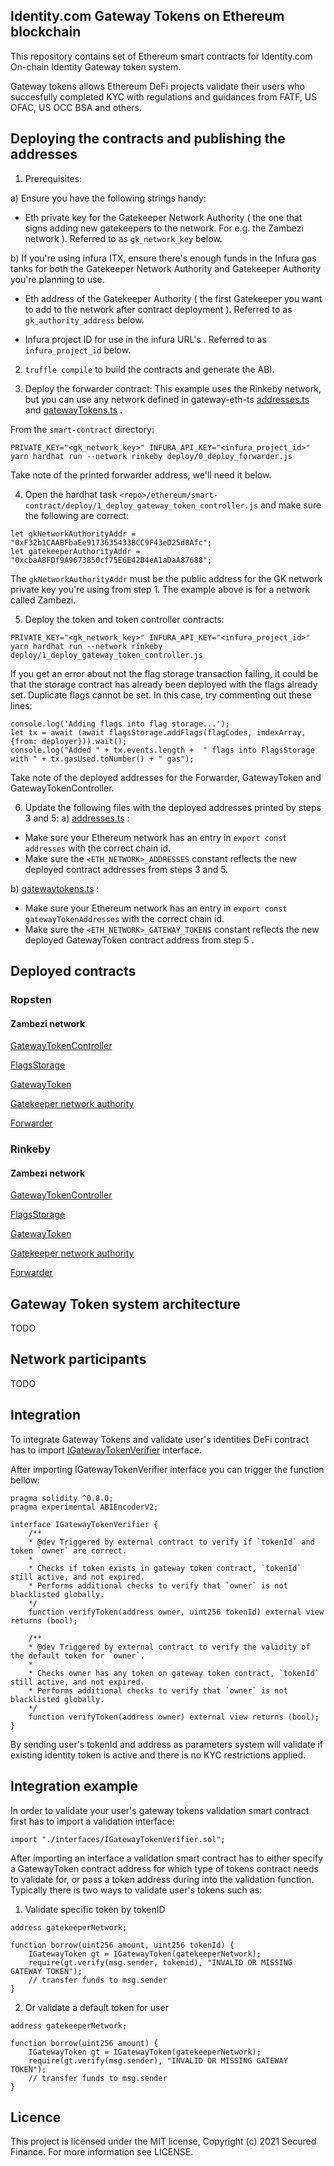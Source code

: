 ## Identity.com Gateway Tokens on Ethereum blockchain

This repository contains set of Ethereum smart contracts for Identity.com On-chain Identity Gateway token system. 

Gateway tokens allows Ethereum DeFi projects validate their users who succesfully completed KYC with regulations and guidances from FATF, US OFAC, US OCC BSA and others.


## Deploying the contracts and publishing the addresses

1. Prerequisites:

a) Ensure you have the following strings handy:
- Eth private key for the Gatekeeper Network Authority ( the one that signs adding new gatekeepers to the network. For e.g. the Zambezi network ).
Referred to as `gk_network_key` below.

b) If you're using infura ITX, ensure there's enough funds in the Infura gas tanks for both the Gatekeeper Network Authority and Gatekeeper Authority you're planning to use.

- Eth address of the Gatekeeper Authority ( the first Gatekeeper you want to add to the network after contract deployment ).
Referred to as `gk_authority_address` below.

- Infura project ID for use in the infura URL's .
Referred to as `infura_project_id` below.

2. `truffle compile` to build the contracts and generate the ABI.

3. Deploy the forwarder contract:
This example uses the Rinkeby network, but you can use any network defined in gateway-eth-ts [addresses.ts](https://github.com/identity-com/on-chain-identity-gateway/blob/develop/ethereum/gateway-eth-ts/src/lib/addresses.ts) and [gatewayTokens.ts](https://github.com/identity-com/on-chain-identity-gateway/blob/develop/ethereum/gateway-eth-ts/src/lib/gatewaytokens.ts) .

From the `smart-contract` directory:
```
PRIVATE_KEY="<gk_network_key>" INFURA_API_KEY="<infura_project_id>" yarn hardhat run --network rinkeby deploy/0_deploy_forwarder.js
```

Take note of the printed forwarder address, we'll need it below.

4. Open the hardhat task `<repo>/ethereum/smart-contract/deploy/1_deploy_gateway_token_controller.js` and make sure the following are correct:
```
let gkNetworkAuthorityAddr = "0xF32b1CAABFbaEe9173635433BCC9F43eD25d8Afc";
let gatekeeperAuthorityAddr = "0xcbaA8FDf9A9673850cf75E6E42B4eA1aDaA87688";
```  
The `gkNetworkAuthorityAddr` must be the public address for the GK network private key you're using from step 1.
The example above is for a network called Zambezi.

5. Deploy the token and token controller contracts:
```
PRIVATE_KEY="<gk_network_key>" INFURA_API_KEY="<infura_project_id>" yarn hardhat run --network rinkeby deploy/1_deploy_gateway_token_controller.js
```

If you get an error about not the flag storage transaction failing, it could be that the storage contract has already been deployed with the flags already set. Duplicate flags cannot be set.
In this case, try commenting out these lines:
```
console.log('Adding flags into flag storage...');
let tx = await (await flagsStorage.addFlags(flagCodes, indexArray, {from: deployer})).wait();
console.log("Added " + tx.events.length +  " flags into FlagsStorage with " + tx.gasUsed.toNumber() + " gas");
```

Take note of the deployed addresses for the Forwarder, GatewayToken and GatewayTokenController.

6. Update the following files with the deployed addresses printed by steps 3 and 5:
a) [addresses.ts](https://github.com/identity-com/on-chain-identity-gateway/blob/develop/ethereum/gateway-eth-ts/src/lib/addresses.ts) :

- Make sure your Ethereum network has an entry in `export const addresses` with the correct chain id.
- Make sure the `<ETH_NETWORK>_ADDRESSES` constant reflects the new deployed contract addresses from steps 3 and 5.

b) [gatewaytokens.ts](https://github.com/identity-com/on-chain-identity-gateway/blob/develop/ethereum/gateway-eth-ts/src/lib/gatewaytokens.ts) :

- Make sure your Ethereum network has an entry in `export const gatewayTokenAddresses` with the correct chain id.
- Make sure the `<ETH_NETWORK>_GATEWAY_TOKENS` constant reflects the new deployed GatewayToken contract address from step 5 .

## Deployed contracts

### Ropsten
#### Zambezi network

[GatewayTokenController](https://ropsten.etherscan.io/address/0x560691424bCEF5ceF4D5076C8ACA7B38B7b1f9A0)

[FlagsStorage](https://ropsten.etherscan.io/address/0xC4ED3F939754f43555932AD2A2Ec1301d0848C07)

[GatewayToken](https://ropsten.etherscan.io/address/0xa3894BbA27f4Be571fFA319D02c122E021024cF2)

[Gatekeeper network authority](https://ropsten.etherscan.io/address/0xF32b1CAABFbaEe9173635433BCC9F43eD25d8Afc)

[Forwarder](https://ropsten.etherscan.io/address/0x79C2bDD404e629828E3702a5f2cdd01FD5De8808)

### Rinkeby
#### Zambezi network

[GatewayTokenController](https://rinkeby.etherscan.io/address/0x8769145499e1f97049e0099aF3d14283663C4Cf2)

[FlagsStorage](https://rinkeby.etherscan.io/address/0xf85d72EF898EbF82Ac1d7597CBb68a4d2898cE46)

[GatewayToken](https://rinkeby.etherscan.io/address/0x182ae55852ffE71CaCA87aF3CFa8b4eF895dd051)

[Gatekeeper network authority](https://rinkeby.etherscan.io/address/0x9b4525aefEDA97b78559012ddA8163eF90B3dF21)

[Forwarder](https://rinkeby.etherscan.io/address/0x2AaA24BaC2a41050dBA2474d6D9C4eaa1cdf9159)


## Gateway Token system architecture

TODO

## Network participants

TODO

## Integration 
To integrate Gateway Tokens and validate user's identities DeFi contract has to import [IGatewayTokenVerifier](./contracts/IGatewayTokenVerifier.sol) interface. 

After importing IGatewayTokenVerifier interface you can trigger the function bellow:

```
pragma solidity ^0.8.0;
pragma experimental ABIEncoderV2;

interface IGatewayTokenVerifier {
    /**
    * @dev Triggered by external contract to verify if `tokenId` and token `owner` are correct.
    *
    * Checks if token exists in gateway token contract, `tokenId` still active, and not expired.
    * Performs additional checks to verify that `owner` is not blacklisted globally.
    */
    function verifyToken(address owner, uint256 tokenId) external view returns (bool);

    /**
    * @dev Triggered by external contract to verify the validity of the default token for `owner`.
    *
    * Checks owner has any token on gateway token contract, `tokenId` still active, and not expired.
    * Performs additional checks to verify that `owner` is not blacklisted globally.
    */
    function verifyToken(address owner) external view returns (bool);
}
```

By sending user's tokenId and address as parameters system will validate if existing identity token is active and there is no KYC restrictions applied.

## Integration example 

In order to validate your user's gateway tokens validation smart contract first has to import a validation interface:

```import "./interfaces/IGatewayTokenVerifier.sol";```

After importing an interface a validation smart contract has to either specify a GatewayToken contract address for which type of tokens contract needs to validate for, or pass a token address during into the validation function. Typically there is two ways to validate user's tokens such as:

1) Validate specific token by tokenID

```
address gatekeeperNetwork;

function borrow(uint256 amount, uint256 tokenId) {
	IGatewayToken gt = IGatewayToken(gatekeeperNetwork);
	require(gt.verify(msg.sender, tokenid), "INVALID OR MISSING GATEWAY TOKEN");
	// transfer funds to msg.sender
}
```

2) Or validate a default token for user

```
address gatekeeperNetwork;

function borrow(uint256 amount) {
	IGatewayToken gt = IGatewayToken(gatekeeperNetwork);
	require(gt.verify(msg.sender), "INVALID OR MISSING GATEWAY TOKEN");
	// transfer funds to msg.sender
}
```


## Licence
This project is licensed under the MIT license, Copyright (c) 2021 Secured Finance. For more information see LICENSE.
